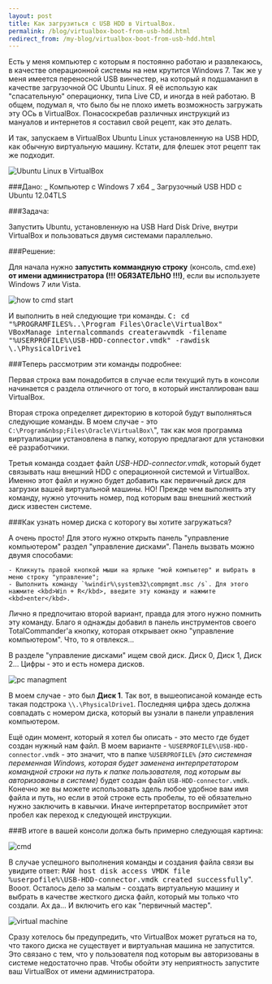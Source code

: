 ```yaml
---
layout: post
title: Как загрузиться с USB HDD в VirtualBox.
permalink: /blog/virtualbox-boot-from-usb-hdd.html
redirect_from: /my-blog/virtualbox-boot-from-usb-hdd.html
---
```


Есть у меня компьютер с которым я постоянно работаю и развлекаюсь, в качестве операционной системы на нем крутится Windows 7. Так же у меня имеется переносной USB винчестер, на который я подшаманил в качестве загрузочной ОС Ubuntu Linux. Я её использую как "спасательную" операционку, типа Live CD, и иногда в ней работаю. В общем, подумал я, что было бы не плохо иметь возможность загружать эту ОСь в VirtualBox. Понасоскребав различных инструкций из мануалов и интернетов я составил свой рецепт, как это делать.

И так, запускаем в VirtualBox Ubuntu Linux установленную на USB HDD, как обычную виртуальную машину. Кстати, для флешек этот рецепт так же подходит.

<!--more-->

![Ubuntu Linux в VirtualBox](/imgs/virtualbox-boot-from-usb-hdd/01.jpg)

###Дано:
_ Компьютер с Windows 7 x64
_ Загрузочный USB HDD с Ubuntu 12.04TLS

###Задача:

Запустить Ubuntu, установленную на USB Hard Disk Drive, внутри VirtualBox и пользоваться двумя системами параллельно.

###Решение:

Для начала нужно **запустить коммандную строку** (консоль, cmd.exe) **от имени администратора (!!! ОБЯЗАТЕЛЬНО !!!)**, если вы используете Windows 7 или Vista.

![how to cmd start](/imgs/virtualbox-boot-from-usb-hdd/02.png)

И выполнить в ней следующие три команды.
<kbd class="pre">
C:
cd "%PROGRAMFILES%\..\Program Files\Oracle\VirtualBox\"
VBoxManage internalcommands createrawvmdk -filename "%USERPROFILE%\USB-HDD-connector.vmdk" -rawdisk \\.\PhysicalDrive1
</kbd>

###Теперь рассмотрим эти команды подробнее:

Первая строка вам понадобится в случае если текущий путь в консоли начинается с раздела отличного от того, в который инсталлирован ваш VirtualBox.

Вторая строка определяет директорию в которой будут выполняться следующие команды. В моем случае - это `C:\Program&nbsp;Files\Oracle\VirtualBox\`", так как моя программа виртуализации установлена в папку, которую предлагают для установки её разработчики.

Третья команда создает файл _USB-HDD-connector.vmdk_, который будет связывать наш внешний HDD с операционной системой и VirtualBox. Именно этот файл и нужно будет добавить как первичный диск для загрузки вашей виртуальной машины. НО! Прежде чем выполнять эту команду, нужно уточнить номер, под которым ваш внешний жесткий диск известен системе.

###Как узнать номер диска с которогу вы хотите загружаться?

А очень просто! Для этого нужно открыть панель "управление компьютером" раздел "управление дисками". Панель вызвать можно двумя способами:

    - Кликнуть правой кнопкой мыши на ярлыке "мой компьютер" и выбрать в меню строку "управление";
    - Выполнить команду `%windir%\system32\compmgmt.msc /s`. Для этого нажмите <kbd>Win + R</kbd>, введите эту команду и нажмите <kbd>enter</kbd>.

Лично я предпочитаю второй вариант, правда для этого нужно помнить эту команду. Благо я однажды добавил в панель инструментов своего TotalCommander'а кнопку, которая открывает окно "управление компьютером". Что, то я отвлекся...

В разделе "управление дисками" ищем свой диск. Диск 0, Диск 1, Диск 2... Цифры - это и есть номера дисков.

![pс managment](/imgs/virtualbox-boot-from-usb-hdd/03.png)

В моем случае - это был **Диск 1**. Так вот, в вышеописаной команде есть такая подстрока `\\.\PhysicalDrive1`. Последняя цифра здесь должна совпадать с номером диска, который вы узнали в панели управления компьютером.

Ещё один момент, который я хотел бы описать - это место где будет создан нужный нам файл. В моем варианте - `%USERPROFILE%\USB-HDD-connector.vmdk` - это значит, что в папке `%USERPROFILE%` _(это системная переменная Windows, которая будет заменена интерпретатором командной строки на путь к папке пользователя, под которым вы авторизованы в системе)_ будет создан файл `USB-HDD-connector.vmdk`. Конечно же вы можете использовать здель любое удобное вам имя файла и путь, но если в этой строке есть пробелы, то её обязательно нужно заключить в кавычки. Иначе интерпретатор воспримйет этот пробел как переход к следующей инструкции.

###В итоге в вашей консоли должа быть примерно следующая картина:

![cmd](/imgs/virtualbox-boot-from-usb-hdd/04.png)

В случае успешного выполнения команды и создания файла связи вы увидите ответ: <kbd>RAW host disk access VMDK file %userpofile%\USB-HDD-connector.vmdk created successfully</kbd>". Вооот. Осталось дело за малым - создать виртуальную машину и выбрать в качестве жесткого диска файл, который мы только что создали. Ах да... И включить его как "первичный мастер".

![virtual machine](/imgs/virtualbox-boot-from-usb-hdd/05.png)

Сразу хотелось бы предупредить, что VirtualBox может ругаться на то, что такого диска не существует и виртуальная машина не запустится. Это связано с тем, что у пользователя под которым вы авторизованы в системе недостаточно прав. Чтобы обойти эту неприятность запустите ваш VirtualBox от имени администратора.
